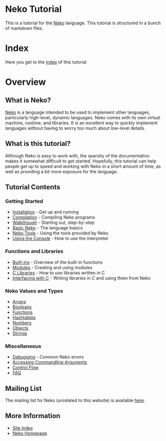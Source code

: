 # Neko Tutorial
This is a tutorial for the [Neko](http://nekovm.org) language.
This tutorial is structured in a bunch of markdown files.

# Index
Here you get to the [index](md/index.md) of this tutorial

# Overview

## What is Neko?

[Neko](http://nekovm.org/index) is a language intended to be used to implement other languages, particularly high-level, dynamic languages. Neko comes with its own virtual machine, runtime, and libraries. It is an excellent way to quickly implement languages without having to worry too much about low-level details.

## What is this tutorial?

Although Neko is easy to work with, the sparsity of the documentation makes it somewhat difficult to get started. Hopefully, this tutorial can help people get up to speed and working with Neko in a short amount of time, as well as providing a bit more exposure for the language.

## Tutorial Contents

### Getting Started

+ [Installation](md/install.md) - Get up and running
+ [Compilation](md/compiling.md) - Compiling Neko programs
+ [Walkthough](md/walk.md) - Starting out, step-by-step
+ [Basic Neko](md/basics.md) - The language basics
+ [Neko Tools](md/tools.md) - Using the tools provided by Neko
+ [Using the Console](md/console.md) - How to use the interpreter

### Functions and Libraries

+ [Built-ins](md/builtins.md) - Overview of the built-in functions
+ [Modules](md/modules.md) - Creating and using modules
+ [C Libraries](md/libs.md) - How to use libraries written in C
+ [Interfacing with C](md/ffi.md) - Writing libraries in C and using them from Neko

### Neko Values and Types

+ [Arrays](md/arrays.md)
+ [Booleans](md/booleans.md)
+ [Functions](md/functions.md)
+ [Hashtables](md/hashtables.md)
+ [Numbers](md/numbers.md)
+ [Objects](md/objects.md)
+ [Strings](md/strings.md)

### Miscellaneous

+ [Debugging](md/debug.md) - Common Neko errors
+ [Accessing Commandline Arguments](md/cmdargs.md)
+ [Control Flow](md/control.md)
+ [FAQ](md/faq.md)

## Mailing List

The mailing list for Neko (unrelated to this website) is available [here](http://nekovm.org/ml).

## More Information

+ [Site Index](md/index.md)
+ [Neko Homepage](http://nekovm.org/)

